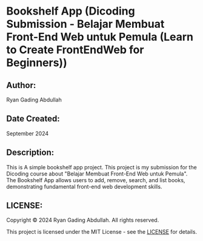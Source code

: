 # Bookshelf App (Dicoding Submission - Belajar Membuat Front-End Web untuk Pemula (Learn to Create FrontEndWeb for Beginners))

## Author:

Ryan Gading Abdullah

## Date Created:

September 2024

## Description:

This is A simple bookshelf app project. This project is my submission for the Dicoding course about "Belajar Membuat Front-End Web untuk Pemula". The Bookshelf App allows users to add, remove, search, and list books, demonstrating fundamental front-end web development skills. 

## LICENSE:

Copyright &copy; 2024 Ryan Gading Abdullah. All rights reserved.

This project is licensed under the MIT License - see the [LICENSE](LICENSE) for details.
